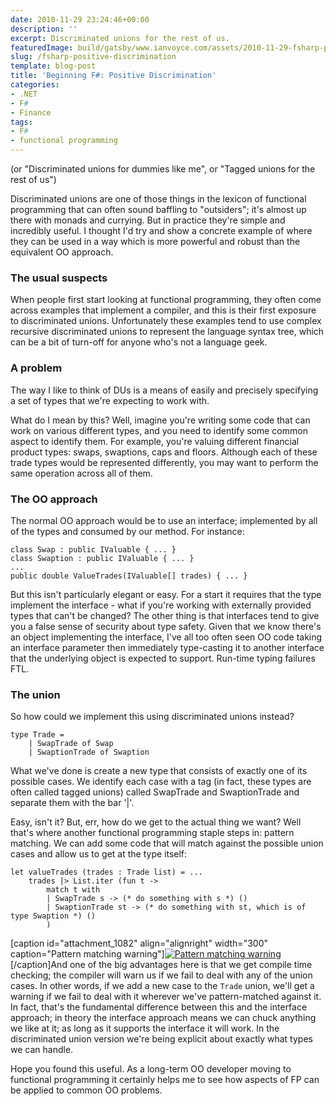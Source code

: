 ```yaml
---
date: 2010-11-29 23:24:46+00:00
description: ''
excerpt: Discriminated unions for the rest of us.
featuredImage: build/gatsby/www.ianvoyce.com/assets/2010-11-29-fsharp-positive-discrimination_pattern_warning-300x71.png
slug: /fsharp-positive-discrimination
template: blog-post
title: 'Beginning F#: Positive Discrimination'
categories:
- .NET
- F#
- Finance
tags:
- F#
- functional programming
---
```


(or "Discriminated unions for dummies like me", or "Tagged unions for the rest of us")

Discriminated unions are one of those things in the lexicon of functional programming that can often sound baffling to "outsiders"; it's almost up there with monads and currying. But in practice they're simple and incredibly useful. I thought I'd try and show a concrete example of where they can be used in a way which is more powerful and robust than the equivalent OO approach.
<!-- more -->


### The usual suspects


When people first start looking at functional programming, they often come across examples that implement a compiler, and this is their first exposure to discriminated unions. Unfortunately these examples tend to use complex recursive discriminated unions to represent the language syntax tree, which can be a bit of turn-off for anyone who's not a language geek.



### A problem


The way I like to think of DUs is a means of easily and precisely specifying a set of types that we're expecting to work with. 

What do I mean by this? Well, imagine you're writing some code that can work on various different types, and you need to identify some common aspect to identify them. For example, you're valuing different financial product types: swaps, swaptions, caps and floors. Although each of these trade types would be represented differently, you may want to perform the same operation across all of them.



### The OO approach


The normal OO approach would be to use an interface; implemented by all of the types and consumed by our method. For instance:

    
    
    class Swap : public IValuable { ... }
    class Swaption : public IValuable { ... }
    ...
    public double ValueTrades(IValuable[] trades) { ... }
    


But this isn't particularly elegant or easy. For a start it requires that the type implement the interface - what if you're working with externally provided types that can't be changed? The other thing is that interfaces tend to give you a false sense of security about type safety. Given that we know there's an object implementing the interface, I've all too often seen OO code taking an interface parameter then immediately type-casting it to another interface that the underlying object is expected to support. Run-time typing failures FTL.     



### The union


So how could we implement this using discriminated unions instead?

    
    
    type Trade = 
        | SwapTrade of Swap
        | SwaptionTrade of Swaption
    


What we've done is create a new type that consists of exactly one of its possible cases. We identify each case with a tag (in fact, these types are often called tagged unions) called SwapTrade and SwaptionTrade and separate them with the bar '|'. 

Easy, isn't it? But, err, how do we get to the actual thing we want? Well that's where another functional programming staple steps in: pattern matching. We can add some code that will match against the possible union cases and allow us to get at the type itself:

    
    
    let valueTrades (trades : Trade list) = ...
        trades |> List.iter (fun t ->
            match t with 
            | SwapTrade s -> (* do something with s *) () 
            | SwaptionTrade st -> (* do something with st, which is of type Swaption *) ()
            )
    


[caption id="attachment_1082" align="alignright" width="300" caption="Pattern matching warning"][![Pattern matching warning](http://www.ianvoyce.com/wp-content/uploads/2010/10/pattern_warning-300x71.png)](http://www.ianvoyce.com/wp-content/uploads/2010/10/pattern_warning.png)[/caption]And one of the big advantages here is that we get compile time checking; the compiler will warn us if we fail to deal with any of the union cases. In other words, if we add a new case to the `Trade` union, we'll get a warning if we fail to deal with it wherever we've pattern-matched against it. In fact, that's the fundamental difference between this and the interface approach; in theory the interface approach means we can chuck anything we like at it; as long as it supports the interface it will work. In the discriminated union version we're being explicit about exactly what types we can handle.

Hope you found this useful. As a long-term OO developer moving to functional programming it certainly helps me to see how aspects of FP can be applied to common OO problems.

